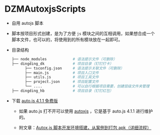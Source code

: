 # DZMAutoxjsScripts

- 自用 autojs 脚本

- 脚本按项目形式创建，是为了方便 `js` 模块之间的互相调用，如果想合成一个脚本文件，也可以的，将使用到的所有模块放在一起即可。

- 目录结构

  ```bash
  ├── node_modules            # 语法提示文件（可删除）
  ├── dingding_dk             # 项目目录（钉钉打卡）
        ├── tsconfig.json     # 语法提示关联文件（可删除）
        ├── main.js           # 项目入口文件
        ├── utils.js          # 项目工具文件
        ├── project.json      # 项目配置文件
        └── ....              # 可以自行根据项目需要，创建层级文件夹管理
  ├── dingding_hb             # 项目目录（钉钉红包）
  ```

- 下载 [auto.js 4.1.1 免费版](http://www.autojs.cc/)

  - 如果 auto.js 打不开可以使用 [autoxjs](http://doc.autoxjs.com/#/) ，它是基于 auto.js 4.1.1 进行维护的。

  - 附文章：[Autox.js 脚本开发环境搭建，从案例到打包 apk（详细流程）](https://blog.csdn.net/zz00008888/article/details/133711217)
